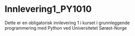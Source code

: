 # Innlevering1_PY1010
Dette er en obligatorisk innlevering 1 i kurset i grunnleggende programmering med Python ved Universitetet Sørøst-Norge
